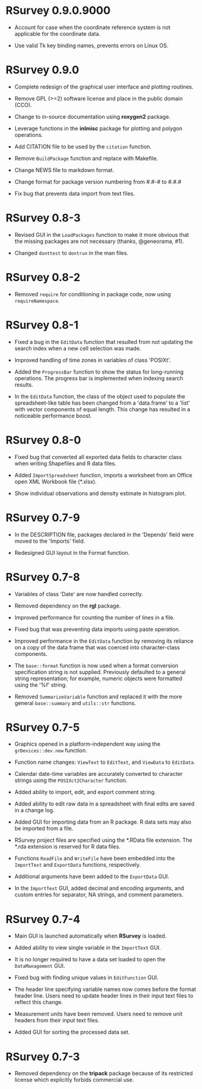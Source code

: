 # RSurvey 0.9.0.9000

- Account for case when the coordinate reference system is not applicable for the coordinate data.

- Use valid Tk key binding names, prevents errors on Linux OS.

# RSurvey 0.9.0

- Complete redesign of the graphical user interface and plotting routines.

- Remove GPL (>=2) software license and place in the public domain (CCO).

- Change to in-source documentation using **roxygen2** package.

- Leverage functions in the **inlmisc** package for plotting and polygon operations.

- Add CITATION file to be used by the `citation` function.

- Remove `BuildPackage` function and replace with Makefile.

- Change NEWS file to markdown format.

- Change format for package version numbering from #.#-# to #.#.#

- Fix bug that prevents data import from text files.

# RSurvey 0.8-3

- Revised GUI in the `LoadPackages` function to make it more obvious that the
  missing packages are not necessary (thanks, @geneorama, #1).

- Changed `donttest` to `dontrun` in the man files.

# RSurvey 0.8-2

- Removed `require` for conditioning in package code, now using `requireNamespace`.

# RSurvey 0.8-1

- Fixed a bug in the `EditData` function that resulted from not updating the
  search index when a new cell selection was made.

- Improved handling of time zones in variables of class 'POSIXt'.

- Added the `ProgressBar` function to show the status for long-running operations.
  The progress bar is implemented when indexing search results.

- In the `EditData` function, the class of the object used to populate the
  spreadsheet-like table has been changed from a 'data.frame' to a 'list'
  with vector components of equal length.
  This change has resulted in a noticeable performance boost.

# RSurvey 0.8-0

- Fixed bug that converted all exported data fields to character class when
  writing Shapefiles and R data files.

- Added `ImportSpreadsheet` function, imports a worksheet from an Office open XML Workbook file (*.xlsx).

- Show individual observations and density estimate in histogram plot.

# RSurvey 0.7-9

- In the DESCRIPTION file, packages declared in the 'Depends' field were moved to the 'Imports' field.

- Redesigned GUI layout in the Format function.

# RSurvey 0.7-8

- Variables of class 'Date' are now handled correctly.

- Removed dependency on the **rgl** package.

- Improved performance for counting the number of lines in a file.

- Fixed bug that was preventing data imports using paste operation.

- Improved performance in the `EditData` function by removing its reliance on a
  copy of the data frame that was coerced into character-class components.

- The `base::format` function is now used when a format conversion specification string is not supplied.
  Previously defaulted to a general string representation; for example,
  numeric objects were formatted using the '%f' string.

- Removed `SummarizeVariable` function and replaced it with the more general
  `base::summary` and `utils::str` functions.

# RSurvey 0.7-5

- Graphics opened in a platform-independent way using the `grDevices::dev.new` function.

- Function name changes: `ViewText` to `EditText`, and `ViewData` to `EditData`.

- Calendar date-time variables are accurately converted to character strings
  using the `POSIXct2Character` function.

- Added ability to import, edit, and export comment string.

- Added ability to edit raw data in a spreadsheet with final edits are saved in a change log.

- Added GUI for importing data from an R package. R data sets may also be imported from a file.

- RSurvey project files are specified using the *.RData file extension.
  The *.rda extension is reserved for R data files.

- Functions `ReadFile` and `WriteFile` have been embedded into the
  `ImportText` and `ExportData` functions, respectively.

- Additional arguments have been added to the `ExportData` GUI.

- In the `ImportText` GUI, added decimal and encoding arguments, and custom
  entries for separator, NA strings, and comment parameters.

# RSurvey 0.7-4

- Main GUI is launched automatically when **RSurvey** is loaded.

- Added ability to view single variable in the `ImportText` GUI.

- It is no longer required to have a data set loaded to open the `DataManagement` GUI.

- Fixed bug with finding unique values in `EditFunction` GUI.

- The header line specifying variable names now comes before the format header line.
  Users need to update header lines in their input text files to reflect this change.

- Measurement units have been removed.
  Users need to remove unit headers from their input text files.

- Added GUI for sorting the processed data set.

# RSurvey 0.7-3

- Removed dependency on the **tripack** package because of its restricted
  license which explicitly forbids commercial use.
